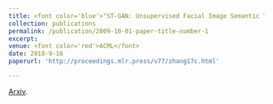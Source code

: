 ```yaml
---
title: <font color='blue'>"ST-GAN: Unsupervised Facial Image Semantic Transformation using Generative Adversarial Networks"</font>
collection: publications
permalink: /publication/2009-10-01-paper-title-number-1
excerpt: 
venue: <font color='red'>ACML</font>
date: 2018-9-16
paperurl: 'http://proceedings.mlr.press/v77/zhang17c.html'

---
```


[Arxiv](http://proceedings.mlr.press/v77/zhang17c.html).
